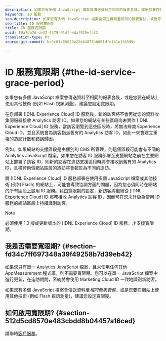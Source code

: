 ```yaml
---
description: 如果您有多個 JavaScript 檔案會傳送資料至相同的報表套裝，或是您要在網站上使用其他技術 (例如 Flash 視訊測量)，建議您設定寬限期。
keywords: ID 服務
seo-description: 如果您有多個 JavaScript 檔案會傳送資料至相同的報表套裝，或是您要在網站上使用其他技術 (例如 Flash 視訊測量)，建議您設定寬限期。
seo-title: ID 服務寬限期
title: ID 服務寬限期
uuid: 10a7db7d-de32-4379-914f-edaf929efa32
translation-type: ht
source-git-commit: bc5c81455023e22e64877bb861dfe141e158599c

---
```



# ID 服務寬限期 {#the-id-service-grace-period}

如果您有多個 JavaScript 檔案會傳送資料至相同的報表套裝，或是您要在網站上使用其他技術 (例如 Flash 視訊測量)，建議您設定寬限期。

在您部署 [!DNL Experience Cloud] ID 服務後，新的訪客將不會再從您的資料收集伺服器接收 Analytics 訪客 ID。如果您的網站有某些區段尚未實作 [!DNL Experience Cloud] ID 服務，當訪客瀏覽到這些區段時，將無法辨識 Experience Cloud ID，並且系統會為訪客指派舊有的 Analytics 訪客 ID。如此一來會建立重複的造訪計數和錯誤歸因。

例如，如果網站的支援區段是由個別的 CMS 所管理，則這個區段可能會有不同的 Analytics JavaScript 檔案。如果您在訪客 ID 服務部署至支援網站之前在主要網站上部署了訪客 ID，則新的訪客在造訪支援區段時將會接收到舊有的 Analytics ID，且橫跨兩個網站區段的造訪將會報告為不同的造訪。

將 [!DNL Experience Cloud] ID 服務部署在使用多個 JavaScript 檔案或其他技術 (例如 Flash) 的網站上，可能會導致協調方面的問題，因為您必須同時在網站的所有區段上啟用 ID 服務。藉由寬限期的設定，新訪客將繼續從 [!DNL Experience Cloud] ID 服務接收 Analytics 訪客 ID，因而可在您未升級為使用 ID 服務的網站區段上持續識別訪客。

>[!NOTE]
>
>必須使用 1.3 版或更新版本的 [!DNL Experience Cloud] ID 服務，才支援寬限期。

## 我是否需要寬限期? {#section-fd34c7ff697348a39f49258b7d39eb42}

如果您只有單一 Analytics JavaScript 檔案，且未使用任何其他 AppMeasurement 程式庫，則不需要寬限期。您可以在單一 JavaScript 檔案中進行更新，在造訪期間，系統將會使用 Marketing Cloud ID 一致地識別新訪客。

如果您有多個 JavaScript 檔案會傳送資料至*相同報表套裝*，或是您要在網站上使用其他技術 (例如 Flash 視訊測量)，建議您設定寬限期。

## 如何啟用寬限期?  {#section-512d5cd8570e483cbdd8b04457a16ced}

請聯絡[客戶服務](/content/help/tw/zh-Hant/marketing-cloud/contact-support.html)。
